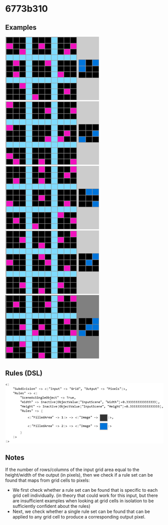 # 6773b310

## Examples

![ARC examples for 6773b310](examples.png?raw=true)

## Rules (DSL)

![DSL rules for 6773b310](rules.png?raw=true)

## Notes
If the number of rows/columns of the input grid area equal to the height/width of the output (in pixels), then we check if a rule set can be found that maps from grid cells to pixels:

* We first check whether a rule set can be found that is specific to each grid cell individually. (in theory that could work for this input, but there are insufficient examples when looking at grid cells in isolation to be sufficiently confident about the rules)
* Next, we check whether a single rule set can be found that can be applied to any grid cell to produce a corresponding output pixel.